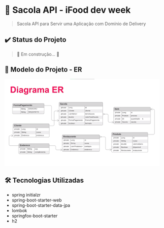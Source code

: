 # 🛒 Sacola API - iFood dev week
> Sacola API para Servir uma Aplicação com Domínio de Delivery

## ✔️ Status do Projeto
> 🚧 Em construção...  🚧

## 🧾 Modelo do Projeto - ER
![Diagrama ER](ERCarrinhoCompras.png)

## 🛠️ Tecnologias Utilizadas

- spring initialzr
- spring-boot-starter-web
- spring-boot-starter-data-jpa
- lombok
- springfox-boot-starter
- h2
